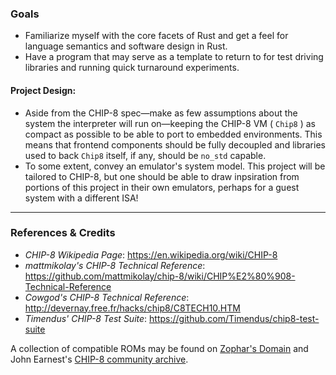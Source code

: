 ### Goals
- Familiarize myself with the core facets of Rust and get a feel for language semantics and software design in Rust.
- Have a program that may serve as a template to return to for test driving libraries and running quick turnaround experiments.

#### Project Design:

- Aside from the CHIP-8 spec—make as few assumptions about the system the interpreter will run on—keeping the CHIP-8 VM ( `Chip8` ) as compact as possible to be able to port to embedded environments. This means that frontend components should be fully decoupled and libraries used to back `Chip8` itself, if any, should be `no_std` capable.
- To some extent, convey an emulator's system model. This project will be tailored to CHIP-8, but one should be able to draw inpsiration from portions of this project in their own emulators, perhaps for a guest system with a different ISA!

---

### References & Credits
- *CHIP-8 Wikipedia Page*: https://en.wikipedia.org/wiki/CHIP-8
- *mattmikolay's CHIP-8 Technical Reference*: https://github.com/mattmikolay/chip-8/wiki/CHIP%E2%80%908-Technical-Reference
- *Cowgod's CHIP-8 Technical Reference*: http://devernay.free.fr/hacks/chip8/C8TECH10.HTM
- *Timendus' CHIP-8 Test Suite*: https://github.com/Timendus/chip8-test-suite

A collection of compatible ROMs may be found on [Zophar's Domain](https://www.zophar.net/pdroms/chip8/chip-8-games-pack.html) and John Earnest's [CHIP-8 community archive](https://johnearnest.github.io/chip8Archive/?sort=platform#chip8).
